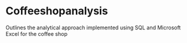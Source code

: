 # Coffeeshopanalysis
Outlines the analytical approach implemented using SQL and Microsoft Excel for the coffee shop
